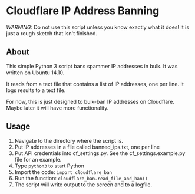 # Cloudflare IP Address Banning

*WARNING:* Do not use this script unless you know exactly what it does! It is just a rough sketch that isn't finished.

## About

This simple Python 3 script bans spammer IP addresses in bulk. It was written on Ubuntu 14.10.

It reads from a text file that contains a list of IP addresses, one per line. It logs results to a text file.

For now, this is just designed to bulk-ban IP addresses on Cloudflare. Maybe later it will have more functionality.

## Usage

1. Navigate to the directory where the script is.
2. Put IP addresses in a file called banned_ips.txt, one per line
3. Put API credentials into cf_settings.py. See the cf_settings.example.py file for an example.
4. Type `python3` to start Python
5. Import the code: `import cloudflare_ban`
6. Run the function: `cloudflare_ban.read_file_and_ban()`
7. The script will write output to the screen and to a logfile.

